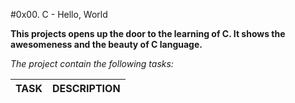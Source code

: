 #0x00. C - Hello, World

**This projects opens up the door to the learning of C. It shows the awesomeness and the beauty of C language.**

*The project contain the following tasks:*

TASK | DESCRIPTION
--- | ---